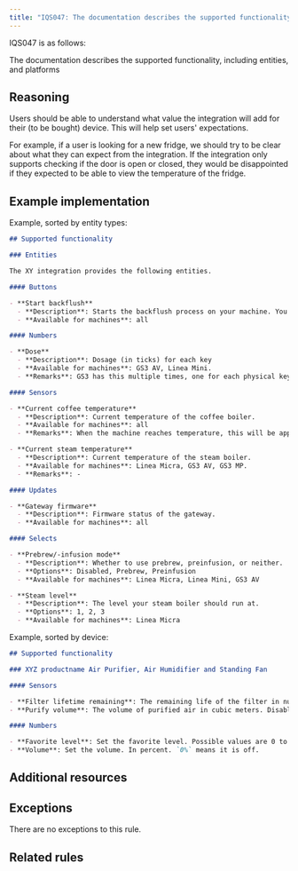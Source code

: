 ```yaml
---
title: "IQS047: The documentation describes the supported functionality, including entities, and platforms"
---
```


IQS047 is as follows:

The documentation describes the supported functionality, including entities, and platforms

## Reasoning

Users should be able to understand what value the integration will add for their (to be bought) device.
This will help set users' expectations.

For example, if a user is looking for a new fridge, we should try to be clear about what they can expect from the integration.
If the integration only supports checking if the door is open or closed, they would be disappointed if they expected to be able to view the temperature of the fridge.

## Example implementation

Example, sorted by entity types:

```markdown
## Supported functionality

### Entities

The XY integration provides the following entities.

#### Buttons

- **Start backflush**
  - **Description**: Starts the backflush process on your machine. You got 15 seconds to turn the paddle after activation.
  - **Available for machines**: all

#### Numbers

- **Dose**
  - **Description**: Dosage (in ticks) for each key
  - **Available for machines**: GS3 AV, Linea Mini.
  - **Remarks**: GS3 has this multiple times, one for each physical key (1-4), and the entities are disabled by default.

#### Sensors

- **Current coffee temperature**
  - **Description**: Current temperature of the coffee boiler.
  - **Available for machines**: all
  - **Remarks**: When the machine reaches temperature, this will be approximately 3 degrees higher than the `Coffee target temperature`, due to different measurement points.

- **Current steam temperature**
  - **Description**: Current temperature of the steam boiler.
  - **Available for machines**: Linea Micra, GS3 AV, GS3 MP.
  - **Remarks**: -

#### Updates

- **Gateway firmware**
  - **Description**: Firmware status of the gateway.
  - **Available for machines**: all

#### Selects

- **Prebrew/-infusion mode**
  - **Description**: Whether to use prebrew, preinfusion, or neither.
  - **Options**: Disabled, Prebrew, Preinfusion
  - **Available for machines**: Linea Micra, Linea Mini, GS3 AV

- **Steam level**
  - **Description**: The level your steam boiler should run at.
  - **Options**: 1, 2, 3
  - **Available for machines**: Linea Micra
```

Example, sorted by device:

```markdown
## Supported functionality

### XYZ productname Air Purifier, Air Humidifier and Standing Fan

#### Sensors

- **Filter lifetime remaining**: The remaining life of the filter in number of years. Enabled by default.
- **Purify volume**: The volume of purified air in cubic meters. Disabled by default.

#### Numbers

- **Favorite level**: Set the favorite level. Possible values are 0 to 10. `0` means it is turned off.)
- **Volume**: Set the volume. In percent. `0%` means it is off.
```

## Additional resources


## Exceptions

There are no exceptions to this rule.

## Related rules

